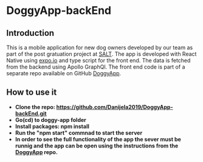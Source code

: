 # DoggyApp-backEnd

## Introduction

This is a mobile application for new dog owners developed by our team as part of the post gratuation project at [SALT](https://salt.study/).
 The app is developed with React Native using [expo.io](https://expo.io/)  and type script for the front end. The data is fetched from the backend using Apollo GraphQl.
 The front end code is part of a separate repo available on GitHub [DoggyApp](https://github.com/Danijela2019/DoggyApp).


## How to use it
- **Clone the repo: https://github.com/Danijela2019/DoggyApp-backEnd.git**
- **Go(cd) to doggy-app folder**
- **Install packages: npm install**
- **Run the "npm start" commnad to start the server**
- **In order to see the full functionality of the app the sever must be runnig and the app can be open using the instructions from the [DoggyApp](https://github.com/Danijela2019/DoggyApp) repo.**